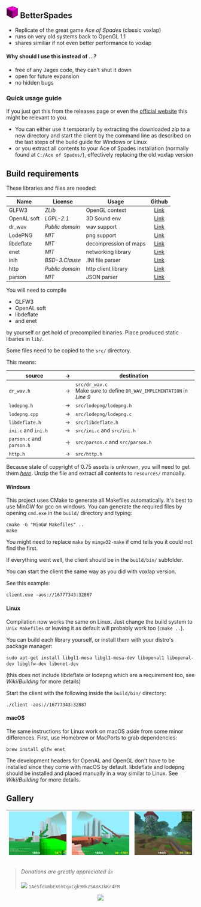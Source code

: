 ## ![](resources/icon.png) BetterSpades

* Replicate of the great game *Ace of Spades* (classic voxlap)
* runs on very old systems back to OpenGL 1.1
* shares similiar if not even better performance to voxlap

#### Why should I use this instead of ...?

* free of any Jagex code, they can't shut it down
* open for future expansion
* no hidden bugs

### Quick usage guide

If you just got this from the releases page or even the [official website](https://aos.party/) this might be relevant to you.

* You can either use it temporarily by extracting the downloaded zip to a new directory and start the client by the command line as described on the last steps of the build guide for Windows or Linux
* or you extract all contents to your Ace of Spades installation (normally found at `C:/Ace of Spades/`), effectively replacing the old voxlap version


## Build requirements

These libraries and files are needed:

| Name        | License         | Usage                 | Github                                            |
| ----------- | --------------- | --------------------- | :-----------------------------------------------: |
| GLFW3       | *ZLib*          | OpenGL context        | [Link](https://github.com/glfw/glfw)              |
| OpenAL soft | *LGPL-2.1*      | 3D Sound env          | [Link](https://github.com/kcat/openal-soft)       |
| dr_wav      | *Public domain* | wav support           | [Link](https://github.com/mackron/dr_libs/)       |
| LodePNG     | *MIT*           | png support           | [Link](https://github.com/lvandeve/lodepng)       |
| libdeflate  | *MIT*           | decompression of maps | [Link](https://github.com/ebiggers/libdeflate)    |
| enet        | *MIT*           | networking library    | [Link](https://github.com/lsalzman/enet)          |
| inih        | *BSD-3.Clause*  | .INI file parser      | [Link](https://github.com/benhoyt/inih)           |
| http        | *Public domain* | http client library   | [Link](https://github.com/mattiasgustavsson/libs) |
| parson      | *MIT*           | JSON parser           | [Link](https://github.com/kgabis/parson)          |

You will need to compile

* GLFW3
* OpenAL soft
* libdeflate
* and enet

by yourself or get hold of precompiled binaries. Place produced static libaries in `lib/`.

Some files need to be copied to the `src/` directory.

This means:

| source                    | &rightarrow; | destination                                                                   |
| ------------------------- | ------------ | ---------------------------                                                   |
| `dr_wav.h`                | &rightarrow; | `src/dr_wav.c` <br /> Make sure to define `DR_WAV_IMPLEMENTATION` in *Line 9* |
| `lodepng.h`               | &rightarrow; | `src/lodepng/lodepng.h`                                                       |
| `lodepng.cpp`             | &rightarrow; | `src/lodepng/lodepng.c`                                                       |
| `libdeflate.h`            | &rightarrow; | `src/libdeflate.h`                                                            |
| `ini.c` and `ini.h`       | &rightarrow; | `src/ini.c` and `src/ini.h`                                                   |
| `parson.c` and `parson.h` | &rightarrow; | `src/parson.c` and `src/parson.h`                                             |
| `http.h`                  | &rightarrow; | `src/http.h`                                                                  |

Because state of copyright of 0.75 assets is unknown, you will need to get them *[here](http://aos.party/bsresources.zip)*. Unzip the file and extract all contents to `resources/` manually.

#### Windows

This project uses CMake to generate all Makefiles automatically. It's best to use MinGW for gcc on windows. You can generate the required files by opening `cmd.exe` in the `build/` directory and typing:
```
cmake -G "MinGW Makefiles" ..
make
```
You might need to replace `make` by `mingw32-make` if cmd tells you it could not find the first.

If everything went well, the client should be in the `build/bin/` subfolder.

You can start the client the same way as you did with voxlap version.

See this example:
```
client.exe -aos://16777343:32887
```

#### Linux

Compilation now works the same on Linux. Just change the build system to `Unix Makefiles` or leaving it as default will probably work too (`cmake ..`).

You can build each library yourself, or install them with your distro's package manager:
```
sudo apt-get install libgl1-mesa libgl1-mesa-dev libopenal1 libopenal-dev libglfw-dev libenet-dev
```
(this does not include libdeflate or lodepng which are a requirement too, see _Wiki/Building_ for more details)

Start the client with the following inside the `build/bin/` directory:
```
./client -aos://16777343:32887
```

#### macOS

The same instructions for Linux work on macOS aside from some minor differences. First, use Homebrew or MacPorts to grab dependencies:
```
brew install glfw enet
```
The development headers for OpenAL and OpenGL don't have to be installed since they come with macOS by default. libdeflate and lodepng should be installed and placed manually in a way similar to Linux. See _Wiki/Building_ for more details.

## Gallery

| <img src="/docs/pic01.png" width="250px"> | <img src="/docs/pic02.png" width="250px"> | <img src="/docs/pic03.png" width="250px"> |
| :-: | :-: | :-: |

##

>*Donations are greatly appreciated* :+1:
>
><img src="https://bitaps.com/static/img/bitcoin.svg" height="30px"> `1AeSfdVmbEX6VCqxCgk9WkzSA8XJkKr4FM`

<center><img src="https://www.gnu.org/graphics/gplv3-127x51.png"></center>
